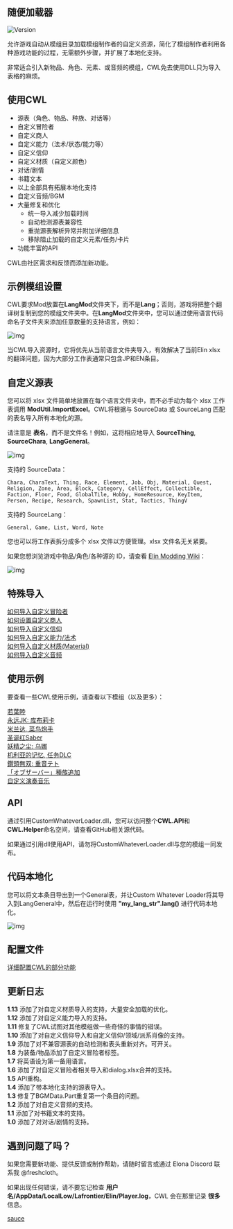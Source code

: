 ## 随便加载器

![Version](https://img.shields.io/badge/Version-1.15.6-R.svg)

允许游戏自动从模组目录加载模组制作者的自定义资源，简化了模组制作者利用各种游戏功能的过程，无需额外步骤，并扩展了本地化支持。

非常适合引入新物品、角色、元素、或音频的模组，CWL免去使用DLL只为导入表格的麻烦。

## 使用CWL

- 源表（角色、物品、种族、对话等）
- 自定义冒险者
- 自定义商人
- 自定义能力（法术/状态/能力等）
- 自定义信仰
- 自定义材质（自定义颜色）
- 对话/剧情
- 书籍文本
- 以上全部具有拓展本地化支持
- 自定义音频/BGM
- 大量修复和优化
    - 统一导入减少加载时间
    - 自动检测源表兼容性
    - 重抛源表解析异常并附加详细信息
    - 移除阻止加载的自定义元素/任务/卡片
- 功能丰富的API

CWL由社区需求和反馈而添加新功能。

## 示例模组设置

CWL要求Mod放置在**LangMod**文件夹下，而不是**Lang**；否则，游戏将把整个翻译树复制到您的模组文件夹中。在**LangMod**文件夹中，您可以通过使用语言代码命名子文件夹来添加任意数量的支持语言，例如：

![img](https://i.postimg.cc/tJypn1Ys/image.png)

当CWL导入资源时，它将优先从当前语言文件夹导入，有效解决了当前Elin xlsx的翻译问题，因为大部分工作表通常只包含JP和EN条目。

## 自定义源表

您可以将 xlsx 文件简单地放置在每个语言文件夹中，而不必手动为每个 xlsx 工作表调用 **ModUtil.ImportExcel**。CWL将根据与 SourceData 或 SourceLang 匹配的表名导入所有本地化的源。

请注意是 **表名**，而不是文件名！例如，这将相应地导入 **SourceThing**, **SourceChara**, **LangGeneral**。

![img](https://i.postimg.cc/vZqGNjfC/Screenshot-1.png)

支持的 SourceData：
```
Chara, CharaText, Thing, Race, Element, Job, Obj, Material, Quest, Religion, Zone, Area, Block, Category, CellEffect, Collectible, Faction, Floor, Food, GlobalTile, Hobby, HomeResource, KeyItem, Person, Recipe, Research, SpawnList, Stat, Tactics, ThingV
```

支持的 SourceLang：
```
General, Game, List, Word, Note
```

您也可以将工作表拆分成多个 xlsx 文件以方便管理。xlsx 文件名无关紧要。

如果您想浏览游戏中物品/角色/各种源的 ID，请查看 [Elin Modding Wiki](https://elin-modding-resources.github.io/Elin.Docs)：

![img](https://i.postimg.cc/15wF6V2L/image.png)

## 特殊导入

[如何导入自定义冒险者](https://github.com/gottyduke/Elin.Plugins/tree/master/CustomWhateverLoader/Docs/CustomAdventurer.md#自定义冒险者)  
[如何设置自定义商人](https://github.com/gottyduke/Elin.Plugins/tree/master/CustomWhateverLoader/Docs/CustomMerchant.md#自定义商人)  
[如何导入自定义信仰](https://github.com/gottyduke/Elin.Plugins/tree/master/CustomWhateverLoader/Docs/CustomReligion.md#自定义信仰)  
[如何导入自定义能力/法术](https://github.com/gottyduke/Elin.Plugins/tree/master/CustomWhateverLoader/Docs/CustomElement.md#自定义能力)  
[如何导入自定义材质(Material)](https://github.com/gottyduke/Elin.Plugins/tree/master/CustomWhateverLoader/Docs/CustomMaterial.md#自定义材质)  
[如何导入自定义音频](https://github.com/gottyduke/Elin.Plugins/tree/master/CustomWhateverLoader/Docs/CustomSound.md#自定义音频)  

## 使用示例

要查看一些CWL使用示例，请查看以下模组（以及更多）：

[若葉睦](https://steamcommunity.com/sharedfiles/filedetails/?id=3380127472)  
[永远JK: 库布莉卡](https://steamcommunity.com/sharedfiles/filedetails/?id=3380350255)  
[米兰达, 菜鸟炮手](https://steamcommunity.com/sharedfiles/filedetails/?id=3383166653)  
[圣诞红Saber](https://steamcommunity.com/sharedfiles/filedetails/?id=3383191390)  
[妖精之尘: 乌娜](https://steamcommunity.com/sharedfiles/filedetails/?id=3384670717)  
[机利亚的记忆, 任务DLC](https://steamcommunity.com/sharedfiles/filedetails/?id=3381789374)  
[鑽頭無双: 重音テト](https://steamcommunity.com/sharedfiles/filedetails/?id=3385442190)  
[「オブザーバー」種族追加](https://steamcommunity.com/sharedfiles/filedetails/?id=3385578698)  
[自定义演奏音乐](https://steamcommunity.com/sharedfiles/filedetails/?id=3374708172)

## API

通过引用CustomWhateverLoader.dll，您可以访问整个**CWL.API**和**CWL.Helper**命名空间，请查看GitHub相关源代码。

如果通过引用dll使用API，请勿将CustomWhateverLoader.dll与您的模组一同发布。

## 代码本地化

您可以将文本条目导出到一个General表，并让Custom Whatever Loader将其导入到LangGeneral中，然后在运行时使用 **"my_lang_str".lang()** 进行代码本地化。

![img](https://i.postimg.cc/76HS3t8M/image.png)

## 配置文件

[详细配置CWL的部分功能](https://github.com/gottyduke/Elin.Plugins/tree/master/CustomWhateverLoader/Docs/Config.md)  

## 更新日志

**1.13** 添加了对自定义材质导入的支持，大量安全加载的优化。  
**1.12** 添加了对自定义能力导入的支持。  
**1.11** 修复了CWL试图对其他模组做一些奇怪的事情的错误。  
**1.10** 添加了对自定义信仰导入和自定义信仰/领域/派系肖像的支持。  
**1.9** 添加了对不兼容源表的自动检测和表头重新对齐。可开关。  
**1.8** 为装备/物品添加了自定义冒险者标签。  
**1.7** 将英语设为第一备用语言。  
**1.6** 添加了对自定义冒险者相关导入和dialog.xlsx合并的支持。  
**1.5** API重构。  
**1.4** 添加了带本地化支持的源表导入。  
**1.3** 修复了BGMData.Part重复第一个条目的问题。  
**1.2** 添加了对自定义音频的支持。  
**1.1** 添加了对书籍文本的支持。  
**1.0** 添加了对对话/剧情的支持。

## 遇到问题了吗？

如果您需要新功能、提供反馈或制作帮助，请随时留言或通过 Elona Discord 联系我 @freshcloth。

如果出现任何错误，请不要忘记检查 **用户名/AppData/LocalLow/Lafrontier/Elin/Player.log**，CWL 会在那里记录 **很多** 信息。

[sauce](https://github.com/gottyduke/Elin.Plugins/tree/master/CustomWhateverLoader)
